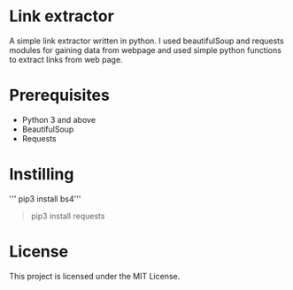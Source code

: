 # Link extractor

A simple link extractor written in python. I used beautifulSoup and requests modules for gaining data from webpage and used simple python functions to extract links from web page.

# Prerequisites
- Python 3 and above
- BeautifulSoup
- Requests

# Instilling

''' pip3 install bs4'''

> pip3 install requests

# License 
This project is licensed under the MIT License.
